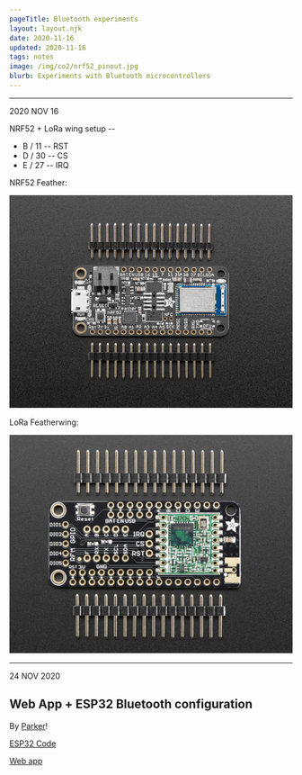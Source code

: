 ```yaml
---
pageTitle: Bluetooth experiments
layout: layout.njk
date: 2020-11-16
updated: 2020-11-16
tags: notes 
image: /img/co2/nrf52_pinout.jpg
blurb: Experiments with Bluetooth microcontrollers
---
```


---

2020 NOV 16


NRF52 + LoRa wing setup --

- B / 11 -- RST
- D / 30 -- CS
- E / 27 -- IRQ

NRF52 Feather:

[![](/img/co2/nrf52_pinout.jpg)](/img/co2/nrf52_pinout.jpg)


LoRa Featherwing:

[![](/img/bluetooth/lora_featherwing.jpg)](/img/bluetooth/lora_featherwing.jpg)

---

24 NOV 2020

## Web App + ESP32 Bluetooth configuration

By [Parker](https://github.com/pswoodworth)!

[ESP32 Code](https://github.com/pswoodworth/esp32-ble-interface)

[Web app](https://github.com/pswoodworth/ble-micro-web-interface)











